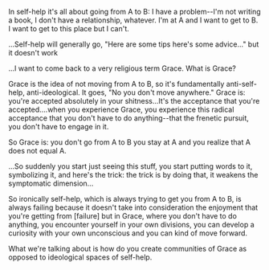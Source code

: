 In self-help it's all about going from A to B: I have a problem--I'm not writing a book, I don't have a relationship, whatever. I'm at A and I want to get to B. I want to get to this place but I can't.

...Self-help will generally go, "Here are some tips here's some advice..." but it doesn't work

...I want to come back to a very religious term Grace. What is Grace?

Grace is the idea of not moving from A to B, so it's fundamentally anti-self-help, anti-ideological. It goes, "No you don't move anywhere." Grace is: you're accepted absolutely in your shitness...It's the acceptance that you're accepted....when you experience Grace, you experience this radical acceptance that you don't have to do anything--that the frenetic pursuit, you don't have to engage in it. 

So Grace is: you don't go from A to B you stay at A and you realize that A does not equal A. 

...So suddenly you start just seeing this stuff, you start putting words to it, symbolizing it, and here's the trick: the trick is by doing that, it weakens the symptomatic dimension...

So ironically self-help, which is always trying to get you from A to B, is always failing because it doesn't take into consideration the enjoyment that you're getting from [failure] but in Grace, where you don't have to do anything, you encounter yourself in your own divisions, you can develop a curiosity with your own unconscious and you can kind of move forward.

What we're talking about is how do you create communities of Grace as opposed to ideological spaces of self-help.